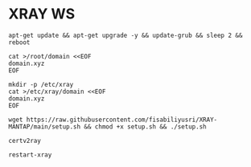 # XRAY WS
```
apt-get update && apt-get upgrade -y && update-grub && sleep 2 && reboot
```

```
cat >/root/domain <<EOF
domain.xyz
EOF
```

```
mkdir -p /etc/xray
cat >/etc/xray/domain <<EOF
domain.xyz
EOF
```

```
wget https://raw.githubusercontent.com/fisabiliyusri/XRAY-MANTAP/main/setup.sh && chmod +x setup.sh && ./setup.sh
```

```
certv2ray
```

```
restart-xray
```
